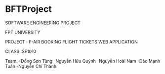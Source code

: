 # BFTProject

SOFTWARE ENGINEERING PROJECT

FPT UNIVERSITY

PROJECT : F-AIR
        BOOKING FLIGHT TICKETS
        WEB APPLICATION

CLASS :SE1010

Team: 
  -Đồng Sơn Tùng
  -Nguyễn Hữu Quỳnh
  -Nguyễn Hoài Nam
  -Đào Mạnh Tuấn
  -Nguyễn Chí Thành
